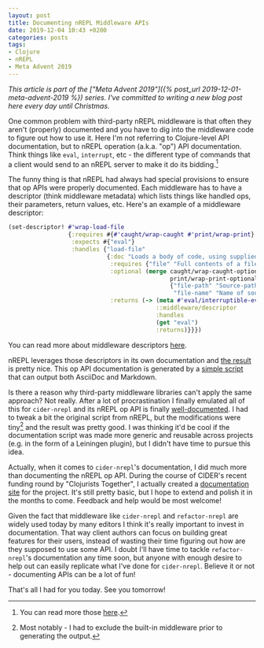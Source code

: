 ```yaml
---
layout: post
title: Documenting nREPL Middleware APIs
date: 2019-12-04 10:43 +0200
categories: posts
tags:
- Clojure
- nREPL
- Meta Advent 2019
---
```


*This article is part of the ["Meta Advent 2019"]({% post_url 2019-12-01-meta-advent-2019 %}) series. I've committed to writing
a new blog post here every day until Christmas.*

One common problem with third-party nREPL middleware is that often they aren't (properly) documented and you
have to dig into the middleware code to figure out how to use it. Here I'm not referring to Clojure-level API documentation,
but to nREPL operation (a.k.a. "op") API documentation. Think things like `eval`, `interrupt`, etc - the different
type of commands that a client would send to an nREPL server to make it do its bidding.[^1]

The funny thing is that nREPL
had always had special provisions to ensure that op APIs were properly documented. Each middleware
has to have a descriptor (think middleware metadata) which lists things like handled ops, their parameters, return values, etc.
Here's an example of a middleware descriptor:

``` clojure
(set-descriptor! #'wrap-load-file
                 {:requires #{#'caught/wrap-caught #'print/wrap-print}
                  :expects #{"eval"}
                  :handles {"load-file"
                            {:doc "Loads a body of code, using supplied path and filename info to set source file and line number metadata. Delegates to underlying \"eval\" middleware/handler."
                             :requires {"file" "Full contents of a file of code."}
                             :optional (merge caught/wrap-caught-optional-arguments
                                              print/wrap-print-optional-arguments
                                              {"file-path" "Source-path-relative path of the source file, e.g. clojure/java/io.clj"
                                               "file-name" "Name of source file, e.g. io.clj"})
                             :returns (-> (meta #'eval/interruptible-eval)
                                          ::middleware/descriptor
                                          :handles
                                          (get "eval")
                                          :returns)}}})
```

You can read more about middleware descriptors [here](https://nrepl.org/nrepl/design/middleware.html#_middleware_descriptors_and_nrepl_server_configuration).

nREPL leverages those descriptors in its own documentation and [the result](https://nrepl.org/nrepl/ops.html) is pretty nice.
This op API documentation is generated by a [simple script](https://github.com/nrepl/nrepl/blob/master/src/maint/nrepl/impl/docs.clj) that can output both AsciiDoc and Markdown.

Is there a reason why third-party middleware libraries can't apply the same approach? Not really. After a lot of
procrastination I finally emulated all of this for `cider-nrepl` and its nREPL op API is finally [well-documented](https://docs.cider.mx/cider-nrepl/nrepl-api/ops.html).
I had to tweak a bit the original script from nREPL, but the modifications were tiny[^2] and the result was pretty good.
I was thinking it'd be cool if the documentation script was made more generic and reusable across projects (e.g. in the form of
a Leiningen plugin), but I didn't have time to pursue this idea.

Actually, when it comes to `cider-nrepl`'s documentation, I did much more than documenting the nREPL op API. During the
course of CIDER's recent funding round by "Clojurists Together", I actually created a [documentation site](https://docs.cider.mx/cider-nrepl/index.html) for the project.
It's still pretty basic, but I hope to extend and polish it in the months to come. Feedback and help would be most welcome!

Given the fact that middleware like `cider-nrepl` and `refactor-nrepl` are widely used today by many editors I think it's really
important to invest in documentation. That way client authors can focus on building great features for their users, instead
of wasting their time figuring out how are they supposed to use some API. I doubt I'll have time to tackle `refactor-nrepl`'s
documentation any time soon, but anyone with enough desire to help out can easily replicate what I've done for `cider-nrepl`.
Believe it or not - documenting APIs can be a lot of fun!

That's all I had for you today. See you tomorrow!

[^1]: You can read more those [here](https://nrepl.org/nrepl/design/overview.html).
[^2]: Most notably - I had to exclude the built-in middleware prior to generating the output.
